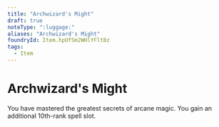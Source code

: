 ```yaml
---
title: "Archwizard's Might"
draft: true
noteType: ":luggage:"
aliases: "Archwizard's Might"
foundryId: Item.hpUfSm2WHlYFlt8z
tags:
  - Item
---
```


# Archwizard's Might

You have mastered the greatest secrets of arcane magic. You gain an additional 10th-rank spell slot.
